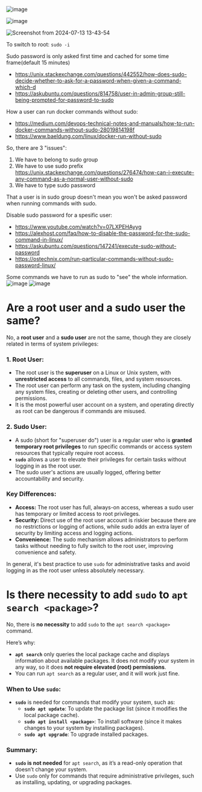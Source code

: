 ![image](https://github.com/user-attachments/assets/cdcf2e56-4b30-4b6d-b3d8-42a0433c6f1e)

![image](https://github.com/user-attachments/assets/9c6cf488-fe9b-4565-acc4-2ca23831769f)

![Screenshot from 2024-07-13 13-43-54](https://github.com/user-attachments/assets/ea06d845-d7c0-4527-b91f-db9ddc40e2f2)

To switch to root: ```sudo -i```

Sudo password is only asked first time and cached for some time frame(default 15 minutes)
- https://unix.stackexchange.com/questions/442552/how-does-sudo-decide-whether-to-ask-for-a-password-when-given-a-command-which-d
- https://askubuntu.com/questions/814758/user-in-admin-group-still-being-prompted-for-password-to-sudo

How a user can run docker commands without sudo:
- https://medium.com/devops-technical-notes-and-manuals/how-to-run-docker-commands-without-sudo-28019814198f
- https://www.baeldung.com/linux/docker-run-without-sudo

So, there are 3 "issues":
1. We have to belong to sudo group
2. We have to use sudo prefix https://unix.stackexchange.com/questions/276474/how-can-i-execute-any-command-as-a-normal-user-without-sudo
3. We have to type sudo password

That a user is in sudo group doesn't mean you won't be asked password when running commands with sudo.

Disable sudo password for a spesific user:
- https://www.youtube.com/watch?v=07LXPEHAyyg
- https://alexhost.com/faq/how-to-disable-the-password-for-the-sudo-command-in-linux/
- https://askubuntu.com/questions/147241/execute-sudo-without-password
- https://ostechnix.com/run-particular-commands-without-sudo-password-linux/

Some commands we have to run as sudo to "see" the whole information.
![image](https://github.com/user-attachments/assets/71e1c785-6372-434d-af15-5cba9f1b5e1d)
![image](https://github.com/user-attachments/assets/0c219a13-ad87-4fb1-95f1-377db95da53e)

# Are a root user and a sudo user the same?

No, a **root user** and a **sudo user** are not the same, though they are closely related in terms of system privileges:

### 1. **Root User:**
   - The root user is the **superuser** on a Linux or Unix system, with **unrestricted access** to all commands, files, and system resources.
   - The root user can perform any task on the system, including changing any system files, creating or deleting other users, and controlling permissions.
   - It is the most powerful user account on a system, and operating directly as root can be dangerous if commands are misused.

### 2. **Sudo User:**
   - A sudo (short for "superuser do") user is a regular user who is **granted temporary root privileges** to run specific commands or access system resources that typically require root access.
   - **`sudo`** allows a user to elevate their privileges for certain tasks without logging in as the root user.
   - The sudo user's actions are usually logged, offering better accountability and security.

### Key Differences:
   - **Access:** The root user has full, always-on access, whereas a sudo user has temporary or limited access to root privileges.
   - **Security:** Direct use of the root user account is riskier because there are no restrictions or logging of actions, while sudo adds an extra layer of security by limiting access and logging actions.
   - **Convenience:** The sudo mechanism allows administrators to perform tasks without needing to fully switch to the root user, improving convenience and safety.

In general, it's best practice to use `sudo` for administrative tasks and avoid logging in as the root user unless absolutely necessary.

# Is there necessity to add `sudo` to `apt search <package>`?

No, there is **no necessity** to add `sudo` to the `apt search <package>` command. 

Here’s why:

- **`apt search`** only queries the local package cache and displays information about available packages. It does not modify your system in any way, so it does **not require elevated (root) permissions**.
- You can run `apt search` as a regular user, and it will work just fine.

### When to Use `sudo`:
- **`sudo`** is needed for commands that modify your system, such as:
  - **`sudo apt update`**: To update the package list (since it modifies the local package cache).
  - **`sudo apt install <package>`**: To install software (since it makes changes to your system by installing packages).
  - **`sudo apt upgrade`**: To upgrade installed packages.
  
### Summary:
- **`sudo` is not needed** for `apt search`, as it’s a read-only operation that doesn’t change your system.
- Use `sudo` only for commands that require administrative privileges, such as installing, updating, or upgrading packages.

